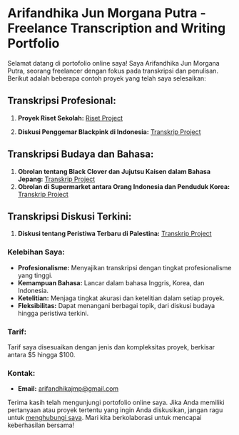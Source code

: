 # Arifandhika Jun Morgana Putra - Freelance Transcription and Writing Portfolio

Selamat datang di portofolio online saya! Saya Arifandhika Jun Morgana Putra, seorang freelancer dengan fokus pada transkripsi dan penulisan. Berikut adalah beberapa contoh proyek yang telah saya selesaikan:

## Transkripsi Profesional:
1. **Proyek Riset Sekolah:** <a href="Proyek Riset Sekolah.pdf" target="_blank">Riset Project</a>

2. **Diskusi Penggemar Blackpink di Indonesia:** <a href="Diskusi Penggemar Blackpink di Indonesia.pdf" target="_blank">Transkrip Project</a>


## Transkripsi Budaya dan Bahasa:
1. **Obrolan tentang Black Clover dan Jujutsu Kaisen dalam Bahasa Jepang:** <a href="Obrolan Tentang Black Clover dan Jujutsu Kaisen dalam Bahasa Jepang.pdf" target="_blank">Transkrip Project</a>
2. **Obrolan di Supermarket antara Orang Indonesia dan Penduduk Korea:** <a href="Transkrip Obrolan Mia dan Ji-Hoon.pdf" target="_blank">Transkrip Project</a>

## Transkripsi Diskusi Terkini:
1. **Diskusi tentang Peristiwa Terbaru di Palestina:** <a href="Discussion on Recent Events in Palestine.pdf" target="_blank">Transkrip Project</a>

### Kelebihan Saya:
- **Profesionalisme:** Menyajikan transkripsi dengan tingkat profesionalisme yang tinggi.
- **Kemampuan Bahasa:** Lancar dalam bahasa Inggris, Korea, dan Indonesia.
- **Ketelitian:** Menjaga tingkat akurasi dan ketelitian dalam setiap proyek.
- **Fleksibilitas:** Dapat menangani berbagai topik, dari diskusi budaya hingga peristiwa terkini.

### Tarif:
Tarif saya disesuaikan dengan jenis dan kompleksitas proyek, berkisar antara $5 hingga $100.

### Kontak:
- **Email:** [arifandhikajmp@gmail.com](mailto:arifandhikajmp@gmail.com)

Terima kasih telah mengunjungi portofolio online saya. Jika Anda memiliki pertanyaan atau proyek tertentu yang ingin Anda diskusikan, jangan ragu untuk [menghubungi saya](mailto:arifandhikajmp@gmail.com). Mari kita berkolaborasi untuk mencapai keberhasilan bersama!
